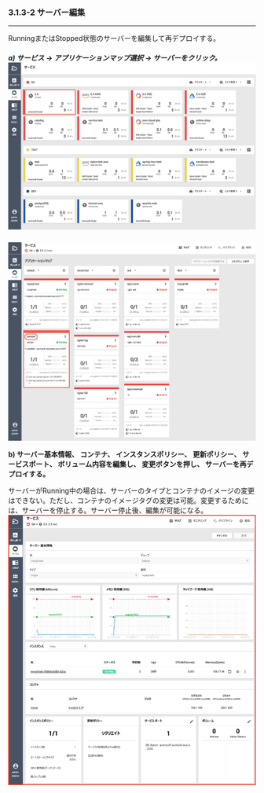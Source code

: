 ### 3.1.3-2 サーバー編集

---

RunningまたはStopped状態のサーバーを編集して再デプロイする。

##### a\) サービス → アプリケーションマップ選択 → サーバーをクリック。![](/assets/JP/2.5/3.1.3-2_1.png)

![](/assets/JP/2.5/3.1.3-2_2.png)

**b\) サーバー基本情報、 コンテナ、 インスタンスポリシー、 更新ポリシー、 サービスポート、 ボリューム内容を編集し、 変更ボタンを押し、 サーバーを再デプロイする。**

サーバーがRunning中の場合は、サーバーのタイプとコンテナのイメージの変更はできない。ただし、コンテナのイメージタグの変更は可能。変更するためには、サーバーを停止する。サーバー停止後、編集が可能になる。![](/assets/JP/2.5/3.1.3-2_3.png)

